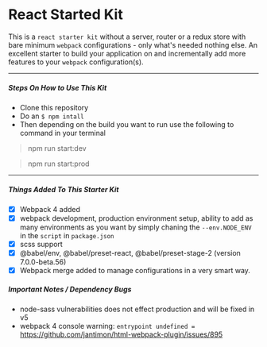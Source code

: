 # React Started Kit

This is a `react starter kit` without a server, router or a redux store with bare minimum `webpack` configurations - only what's needed nothing else. An excellent starter to build your application on and incrementally add more features to your `webpack` configuration(s).

***

##### Steps On How to Use This Kit
* Clone this repository
* Do an `$ npm intall`
* Then depending on the build you want to run use the following to command in your terminal

> npm run start:dev

> npm run start:prod

***

##### Things Added To This Starter Kit
- [x] Webpack 4 added
- [x] webpack development, production environment setup, ability to add as many environments as you want by simply chaning the ```--env.NODE_ENV``` in the `script` in `package.json`
- [x] scss support
- [x] @babel/env, @babel/preset-react, @babel/preset-stage-2 (version 7.0.0-beta.56)
- [x] Webpack merge added to manage configurations in a very smart way.

##### Important Notes / Dependency Bugs
- node-sass vulnerabilities does not effect production and will be fixed in v5
- webpack 4 console warning: `entrypoint undefined =` https://github.com/jantimon/html-webpack-plugin/issues/895
